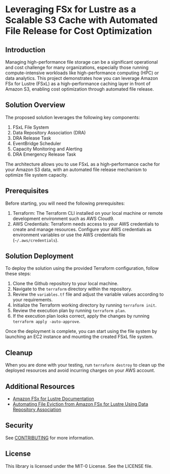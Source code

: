 
# Leveraging FSx for Lustre as a Scalable S3 Cache with Automated File Release for Cost Optimization

## Introduction
Managing high-performance file storage can be a significant operational and cost challenge for many organizations, especially those running compute-intensive workloads like high-performance computing (HPC) or data analytics. This project demonstrates how you can leverage Amazon FSx for Lustre (FSxL) as a high-performance caching layer in front of Amazon S3, enabling cost optimization through automated file release.

## Solution Overview
The proposed solution leverages the following key components:
1. FSxL File System
2. Data Repository Association (DRA)
3. DRA Release Task
4. EventBridge Scheduler
5. Capacity Monitoring and Alerting
6. DRA Emergency Release Task

The architecture allows you to use FSxL as a high-performance cache for your Amazon S3 data, with an automated file release mechanism to optimize file system capacity.

## Prerequisites
Before starting, you will need the following prerequisites:
1. Terraform: The Terraform CLI installed on your local machine or remote development environment such as AWS Cloud9.
2. AWS Credentials: Terraform needs access to your AWS credentials to create and manage resources. Configure your AWS credentials as environment variables or use the AWS credentials file (`~/.aws/credentials`).

## Solution Deployment
To deploy the solution using the provided Terraform configuration, follow these steps:

1. Clone the Github repository to your local machine.
2. Navigate to the `terraform` directory within the repository.
3. Review the `variables.tf` file and adjust the variable values according to your requirements.
4. Initialize the Terraform working directory by running `terraform init`.
5. Review the execution plan by running `terraform plan`.
6. If the execution plan looks correct, apply the changes by running `terraform apply -auto-approve`.

Once the deployment is complete, you can start using the file system by launching an EC2 instance and mounting the created FSxL file system.

## Cleanup
When you are done with your testing, run `terraform destroy` to clean up the deployed resources and avoid incurring charges on your AWS account.

## Additional Resources
- [Amazon FSx for Lustre Documentation](https://aws.amazon.com/fsx/lustre/)
- [Automating File Eviction from Amazon FSx for Lustre Using Data Repository Association](https://aws.amazon.com/blogs/storage/automating-file-eviction-from-amazon-fsx-for-lustre-using-data-repository-association/)

## Security

See [CONTRIBUTING](CONTRIBUTING.md#security-issue-notifications) for more information.

## License

This library is licensed under the MIT-0 License. See the LICENSE file.

